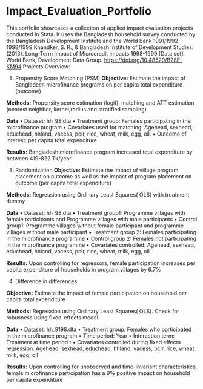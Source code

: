 # Impact_Evaluation_Portfolio
This portfolio showcases a collection of applied impact evaluation projects conducted in Stata. It uses the Bangladesh household survey conducted by the Bangladesh Development Institute and the World Bank 1991/1992-1998/1999  Khandker, S. R., & Bangladesh Institute of Development Studies. (2013). Long-Term Impact of Microcredit Impacts 1998-1999 [Data set]. World Bank, Development Data Group. https://doi.org/10.48529/B28E-KM94
Projects Overview:
1. Propensity Score Matching (PSM)
**Objective:** Estimate the impact of Bangladesh microfinance programs on per capita total expenditure (outcome)

**Methods:** Propensity score estimation (logit), matching and ATT estimation (nearest neighbor, kernel,radius and stratified sampling)

**Data**
•	Dataset: hh_98.dta 
•	Treatment group: Females participating in the microfinance program
•	Covariates used for matching: Agehead, sexhead, educhead, hhland, vacess, pcir, rice, wheat, milk, egg, oil.
•	Outcome of interest: per capita total expenditure

**Results:**  Bangladesh microfinance program increased total expenditure by between  419-822 Tk/year 

3. Randomization
**Objective:** Estimate the impact of village program placement on outcome as well as the impact of program placement on outcome (per capita total expenditure)

**Methods:** Regression using Ordinary Least Squares( OLS) with treatment dummy

**Data**
•	Dataset: hh_98.dta 
•	Treatment group1: Programme villages with female participants and Programme villages with male participants
•	Control group1: Programme villages without female participant and programme villages without male participant
•	Treatment group 2: Females participating in the microfinance programme
•	Control group 2: Females not participating in the microfinance programme
•	Covariates controlled: Agehead, sexhead, educhead, hhland, vacess, pcir, rice, wheat, milk, egg, oil

**Results:** Upon controlling for regressors, female participation increases per capita expenditure of households in program villages by 6.7%

4. Difference in differences 

**Objective:** Estimate the impact of female participation on household per capita total expenditure 

**Methods:** Regression using Ordinary Least Squares( OLS). Check for robusness using fixed-effects model. 

**Data** 
•	Dataset: hh_9198.dta 
•	Treatment group: Females who participated in the microfinance program 
•	Time period: Year 
•	Interaction term: Treatment at time period t 
•	Covariates controlled during fixed effects regression: Agehead, sexhead, educhead, hhland, vacess, pcir, rice, wheat, milk, egg, oil

**Results:** Upon controlling for unobserved and time-invariant characteristics, female microfinance participation has a 9% positive impact on household per capita expenditure

 
 

 
